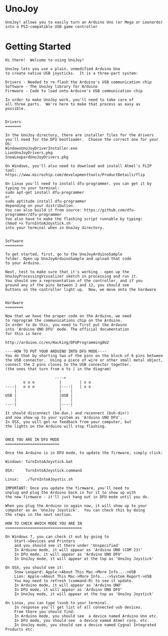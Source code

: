 UnoJoy
======

	UnoJoy! allows you to easily turn an Arduino Uno (or Mega or Leonardo) into a PS3-compatible USB game controller


Getting Started
===============

	Hi there!  Welcome to using UnoJoy!

	UnoJoy lets you use a plain, unmodified Arduino Uno
	to create native USB joysticks.  It is a three-part system:

	Drivers - Needed to re-flash the Arduino's USB communication chip
	Software - The UnoJoy library for Arduino
	Firmware - Code to load onto Arduino's USB communication chip

	In order to make UnoJoy work, you'll need to take care of
	all three parts.  We're here to make that process as easy as
	possible.


	Drivers
	=======

	In the UnoJoy directory, there are installer files for the drivers
	you'll need for the DFU bootloader.  Choose the correct one for your OS:
	WindowsUnoJoyDriverInstaller.exe
	LionUnoJoyDrivers.pkg
	SnowLeopardUnoJoyDrivers.pkg

	On Windows, you'll also need to download and install Atmel's FLIP tool:
	https://www.microchip.com/developmenttools/ProductDetails/flip

	On Linux you'll need to install dfu-programmer. you can get it by typing to your terminal:
	sudo apt-get install dfu-programmer
	or
	sudo aptitude install dfu-programmer 
	depending on your distribution.
	You can also build it from source: https://github.com/dfu-programmer/dfu-programmer
	You also have to make the flashing script runnable by typing:
	chmod +x TurnIntoAJoystick.sh
	into your terminal when in UnoJoy directory.


	Software
	========

	To get started, first, go to the UnoJoyArduinoSample
	folder. Open up UnoJoyArduinoSample and upload that code
	to your Arduino.

	Next, test to make sure that it's working - open up the 
	UnoJoyProcessingVisualizer sketch in processing and run it.
	You should see a representation of the controller, and if you
	ground any of the pins between 2 and 12, you should see
	buttons on the controller light up.  Now, we move onto the hardware


	Hardware
	========

	Now that we have the proper code on the Arduino, we need
	to reprogram the communications chip on the Arduino.
	In order to do this, you need to first put the Arduino
	into 'Arduino UNO DFU' mode. The official documentation
	for this is here

	http://arduino.cc/en/Hacking/DFUProgramming8U2

	----HOW TO PUT YOUR ARDUINO INTO DFU MODE----
	You do that by shorting two of the pins on the block of 6 pins between
	the USB connector.  Using a piece of wire or other small metal object,
	connect the 2 pins closes to the USB connector together.
	(the ones that turn from o to | in the diagram)

						  ---->
			o o o           |        | o o 
	----|   o o o           |----|   | o o
		|                   |    |     
	USB |                   |USB |      
		|                   |    |   
	----|                   |----|
							|
	It should disconnect (be-dun.) and reconnect (buh-din!) 
	and now show up to your system as 'Arduino UNO DFU'.
	In OSX, you will get no feedback from your computer, but
	the lights on the Arduino will stop flashing.


	ONCE YOU ARE IN DFU MODE
	========================

	Once the Arduino is in DFU mode, to update the firmware, simply click:

	Windows: TurnIntoAJoystick.bat
			 
	OSX:     TurnIntoAJoystick.command
	
	Linux:   ./TurnIntoAJoystic.sh

	IMPORTANT: Once you update the firmware, you'll need to 
	unplug and plug the Arduino back in for it to show up with
	the new firmware - it'll just hang out in DFU mode until you do.

	When you plug the Arduino in again now, it will show up to your
	computer as an 'UnoJoy Joystick'.  You can check this by doing
	the steps in the next section.

	HOW TO CHECK WHICH MODE YOU ARE IN
	==================================

	On Windows 7, you can check it out by going to
		Start->Devices and Printers
		and you should see it there under 'Unspecified'
		In Arduino mode, it will appear as 'Arduino UNO (COM 23)'
		In DFU mode, it will appear as 'Arduino UNO DFU'
		In UnoJoy mode, it will appear at the top as 'UnoJoy Joystick'

	On OSX, you should see it:
		Snow Leopard: Apple->About This Mac->More Info...->USB
		Lion: Apple->About This Mac->More Info...->System Report->USB
		You may need to refresh (command-R) to see it update.
		In Arduino mode, it will appear as 'Arduino UNO'
		In DFU mode, it will appear as 'Arduino UNO DFU'
		In UnoJoy mode, it will appear at the top as 'UnoJoy Joystick'
	
	On Linux, you can type lsusb to your terminal.
		In response you'll get list of all connected usb devices.
		From there you should find:
		In Arduino mode, you should see  a device named Arduino Uno etc.
		In DFU mode, you should see  a device named Atmel corp. etc.
		In UnoJoy mode, you should see a device named Cygnal Integrated Products etc.

